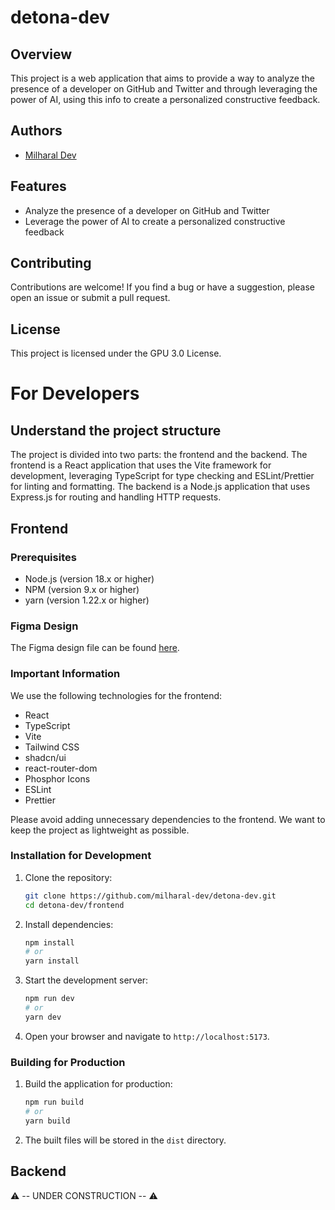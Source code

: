 # detona-dev

## Overview

This project is a web application that aims to provide a way to analyze the presence of a developer on GitHub and Twitter and through leveraging the power of AI, using this info to create a personalized constructive feedback.

## Authors

- [Milharal Dev](https://github.com/milharal-dev)

## Features

- Analyze the presence of a developer on GitHub and Twitter
- Leverage the power of AI to create a personalized constructive feedback

## Contributing

Contributions are welcome! If you find a bug or have a suggestion, please open an issue or submit a pull request.

## License

This project is licensed under the GPU 3.0 License.

# For Developers

## Understand the project structure

The project is divided into two parts: the frontend and the backend. The frontend is a React application that uses the Vite framework for development, leveraging TypeScript for type checking and ESLint/Prettier for linting and formatting. The backend is a Node.js application that uses Express.js for routing and handling HTTP requests.

## Frontend

### Prerequisites

- Node.js (version 18.x or higher)
- NPM (version 9.x or higher)
- yarn (version 1.22.x or higher)

### Figma Design

The Figma design file can be found [here](https://www.figma.com/design/tTo5rY1UL1HbyVBqXYXEz1).

### Important Information

We use the following technologies for the frontend:

- React
- TypeScript
- Vite
- Tailwind CSS
- shadcn/ui
- react-router-dom
- Phosphor Icons
- ESLint
- Prettier

Please avoid adding unnecessary dependencies to the frontend. We want to keep the project as lightweight as possible.

### Installation for Development

1. Clone the repository:  
   ```bash
   git clone https://github.com/milharal-dev/detona-dev.git
   cd detona-dev/frontend
   ```
2. Install dependencies:  
   ```bash
   npm install
   # or
   yarn install
   ```
3. Start the development server:  
   ```sh
   npm run dev
   # or
   yarn dev
   ```
4. Open your browser and navigate to `http://localhost:5173`.

### Building for Production

1. Build the application for production:  
   ```sh
   npm run build
   # or
   yarn build
   ```
2. The built files will be stored in the `dist` directory.

## Backend

⚠️ -- UNDER CONSTRUCTION -- ⚠️